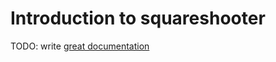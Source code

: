 # Introduction to squareshooter

TODO: write [great documentation](http://jacobian.org/writing/great-documentation/what-to-write/)
